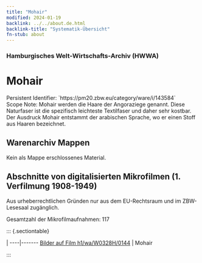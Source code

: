 ```yaml
---
title: "Mohair"
modified: 2024-01-19
backlink: ../../about.de.html
backlink-title: "Systematik-Übersicht"
fn-stub: about
---
```


### Hamburgisches Welt-Wirtschafts-Archiv (HWWA)

# Mohair

<div class="hint">Persistent Identifier: `https://pm20.zbw.eu/category/ware/i/143584`</div>

<div class="hint">
Scope Note: Mohair werden die Haare der Angoraziege genannt. Diese Naturfaser ist die spezifisch leichteste Textilfaser und daher sehr kostbar. Der Ausdruck Mohair entstammt der arabischen Sprache, wo er einen Stoff aus Haaren bezeichnet.
</div>





## Warenarchiv Mappen





Kein als Mappe erschlossenes Material.



<a id="filmsections" />

## Abschnitte von digitalisierten Mikrofilmen (1. Verfilmung 1908-1949)

<p>Aus urheberrechtlichen Gründen nur aus dem EU-Rechtsraum und im ZBW-Lesesaal zugänglich.</p>


<p>Gesamtzahl der Mikrofilmaufnahmen: 117</p>





::: {.sectiontable}

 | 
----|-------
<a class="btn" href="https://pm20.zbw.eu/film/h1/wa/W0328H/0144" rel="nofollow">Bilder auf Film h1/wa/W0328H/0144</a> | Mohair


:::
















